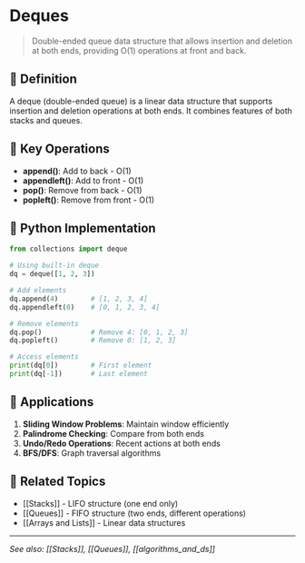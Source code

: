 # Deques

> Double-ended queue data structure that allows insertion and deletion at both ends, providing O(1) operations at front and back.

## 📖 Definition

A deque (double-ended queue) is a linear data structure that supports insertion and deletion operations at both ends. It combines features of both stacks and queues.

## 🔑 Key Operations

- **append()**: Add to back - O(1)
- **appendleft()**: Add to front - O(1)  
- **pop()**: Remove from back - O(1)
- **popleft()**: Remove from front - O(1)

## 🐍 Python Implementation

```python
from collections import deque

# Using built-in deque
dq = deque([1, 2, 3])

# Add elements
dq.append(4)        # [1, 2, 3, 4]
dq.appendleft(0)    # [0, 1, 2, 3, 4]

# Remove elements  
dq.pop()            # Remove 4: [0, 1, 2, 3]
dq.popleft()        # Remove 0: [1, 2, 3]

# Access elements
print(dq[0])        # First element
print(dq[-1])       # Last element
```

## 🎯 Applications

1. **Sliding Window Problems**: Maintain window efficiently
2. **Palindrome Checking**: Compare from both ends
3. **Undo/Redo Operations**: Recent actions at both ends
4. **BFS/DFS**: Graph traversal algorithms

## 🔗 Related Topics

- [[Stacks]] - LIFO structure (one end only)
- [[Queues]] - FIFO structure (two ends, different operations)
- [[Arrays and Lists]] - Linear data structures

---

*See also: [[Stacks]], [[Queues]], [[algorithms_and_ds]]*
